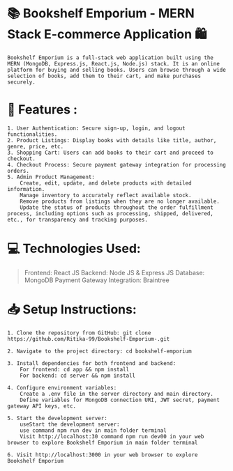 # 📚 Bookshelf Emporium - MERN Stack E-commerce Application  🛍️
    Bookshelf Emporium is a full-stack web application built using the MERN (MongoDB, Express.js, React.js, Node.js) stack. It is an online platform for buying and selling books. Users can browse through a wide selection of books, add them to their cart, and make purchases securely.


# 🌟 Features :
    1. User Authentication: Secure sign-up, login, and logout functionalities.
    2. Product Listings: Display books with details like title, author, genre, price, etc.
    3. Shopping Cart: Users can add books to their cart and proceed to checkout.
    4. Checkout Process: Secure payment gateway integration for processing orders.
    5. Admin Product Management:
        Create, edit, update, and delete products with detailed information.
        Manage inventory to accurately reflect available stock.
        Remove products from listings when they are no longer available.
        Update the status of products throughout the order fulfillment process, including options such as processing, shipped, delivered, etc., for transparency and tracking purposes.


# 💻 Technologies Used:
>   Frontend: React JS
>   Backend: Node JS & Express JS
>   Database: MongoDB
>   Payment Gateway Integration: Braintree
       


# 📥 Setup Instructions:
    1. Clone the repository from GitHub: git clone https://github.com/Ritika-99/Bookshelf-Emporium-.git

    2. Navigate to the project directory: cd bookshelf-emporium

    3. Install dependencies for both frontend and backend:
        For frontend: cd app && npm install
        For backend: cd server && npm install

    4. Configure environment variables:
        Create a .env file in the server directory and main directory.
        Define variables for MongoDB connection URI, JWT secret, payment gateway API keys, etc.

    5. Start the development server:
        useStart the development server:
        use command npm run dev in main folder terminal
        Visit http://localhost:30 command npm run dev00 in your web browser to explore Bookshelf Emporium in main folder terminal

    6. Visit http://localhost:3000 in your web browser to explore Bookshelf Emporium
